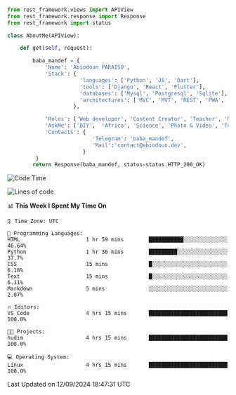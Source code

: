 ###
```python
from rest_framework.views import APIView
from rest_framework.response import Response
from rest_framework import status

class AboutMe(APIView):

    def get(self, request):

        baba_mandef = {
            'Name': 'Abiodoun PARAISO',
            'Stack': {
                       'languages': ['Python', 'JS', 'Dart'],
                       'tools': ['Django', 'React', 'Flutter'],
                       'databases': ['Mysql', 'Postgresql', 'Sqlite'],
                       'architectures': ['MVC', 'MVT', 'REST', 'PWA', 'SPA', 'MicroServices']
                     },

            'Roles': ['Web developer', 'Content Creator', 'Teacher', 'Mentor'],
            'AskMe': ['DIY',  'Africa', 'Science', 'Photo & Video', 'Tech'],
            'Contacts': {
                           'Telegram': 'baba_mandef',
                           'Mail':'contact@abiodoun.dev',
                        }
         }
        return Response(baba_mandef, status=status.HTTP_200_OK)

```                    

<!--START_SECTION:waka-->
![Code Time](http://img.shields.io/badge/Code%20Time-1%2C130%20hrs%2045%20mins-blue)

![Lines of code](https://img.shields.io/badge/From%20Hello%20World%20I%27ve%20Written-420%20Thousand%20lines%20of%20code-blue)

📊 **This Week I Spent My Time On** 

```text
⌚︎ Time Zone: UTC

💬 Programming Languages: 
HTML                     1 hr 59 mins        ███████████░░░░░░░░░░░░░░   46.64% 
Python                   1 hr 36 mins        █████████░░░░░░░░░░░░░░░░   37.7% 
CSS                      15 mins             █░░░░░░░░░░░░░░░░░░░░░░░░   6.18% 
Text                     15 mins             █░░░░░░░░░░░░░░░░░░░░░░░░   6.11% 
Markdown                 5 mins              ░░░░░░░░░░░░░░░░░░░░░░░░░   2.07%

🔥 Editors: 
VS Code                  4 hrs 15 mins       █████████████████████████   100.0%

🐱‍💻 Projects: 
hudim                    4 hrs 15 mins       █████████████████████████   100.0%

💻 Operating System: 
Linux                    4 hrs 15 mins       █████████████████████████   100.0%

```


 Last Updated on 12/09/2024 18:47:31 UTC
<!--END_SECTION:waka-->
